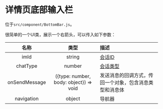 # 详情页底部输入栏

位于`src/component/BottomBar.js`。

很简单的一个UI类，展示一个右箭头，可以传入如下参数：

| 名称 | 类型 | 描述 |
| :-: | :-: | :- |
| imId | string | [会话ID](Conversation#会话对象) |
| chatType | number | [会话类型](Conversation#会话类型) |
| onSendMessage | ({type: number, body: object}) => void | 发送消息的回调方式，传回一个对象，包含消息类型和消息体 |
| navigation | object | 导航器 |